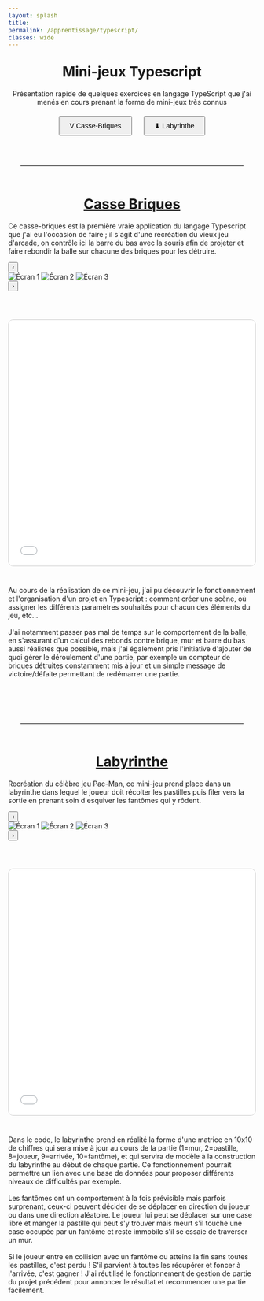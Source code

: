 ```yaml
---
layout: splash
title:
permalink: /apprentissage/typescript/
classes: wide
---
```



<div style="width: 100%; margin: 0 auto;">
<h1 style="text-align: center;margin-top: 30px;font-size:2em;">Mini-jeux Typescript</h1>

<p style="text-align: center;">Présentation rapide de quelques exercices en langage TypeScript que j'ai menés en cours prenant la forme de mini-jeux très connus</p>
<div style="text-align: center; margin-top: 20px; margin-bottom: 40px;">
  <a href="#casse-briques" style="text-decoration: none;">
    <button class="scrolling-button" style="padding: 10px 20px; margin: 0 10px; font-size: 1em;">V Casse-Briques</button>
  </a>
  <a href="#labyrinthe" style="text-decoration: none;">
    <button class="scrolling-button" style="padding: 10px 20px; margin: 0 10px; font-size: 1em;">⬇ Labyrinthe</button>
  </a>
</div>



<hr style="border: none; border-top: 1px solid #ccc; margin: 60px auto; width: 90%;" />

<h1 id="casse-briques" class="scroll-target" style="text-align: center;margin-top: 30px; text-decoration:underline;">Casse Briques</h1>

<div class="project-section">
  <div class="project-text">
    <p>Ce casse-briques est la première vraie application du langage Typescript que j'ai eu l'occasion de faire ; il s'agit d'une recréation du vieux jeu d'arcade, on contrôle ici la barre du bas avec la souris afin de projeter et faire rebondir la balle sur chacune des briques pour les détruire.</p>
  </div>
  <div class="carousel-container">
  <button class="carousel-button prev">‹</button>
  <div class="carousel-slide">
    <img src="/assets/images/cassebriques1.png" alt="Écran 1">
    <img src="/assets/images/cassebriques2.png" alt="Écran 2">
    <img src="/assets/images/cassebriques3.png" alt="Écran 3">
  </div>
  <button class="carousel-button next">›</button>
</div>
</div>
<br>

<div style="display: flex; justify-content: center; margin: 40px 0;">
  <iframe 
    src="/assets/jeux/CasseBriques/index.htm"
    width="700"
    height="500"
    style="border: 1px solid #ccc; border-radius: 10px;"
    title="Jeu Casse Briques"
    allowfullscreen>
  </iframe>
</div>


<p>Au cours de la réalisation de ce mini-jeu, j'ai pu découvrir le fonctionnement et l'organisation d'un projet en Typescript : comment créer une scène, où assigner les différents paramètres souhaités pour chacun des éléments du jeu, etc... <br><br>J'ai notamment passer pas mal de temps sur le comportement de la balle, en s'assurant d'un calcul des rebonds contre brique, mur et barre du bas aussi réalistes que possible, mais j'ai également pris l'initiative d'ajouter de quoi gérer le déroulement d'une partie, par exemple un compteur de briques détruites constamment mis à jour et un simple message de victoire/défaite permettant de redémarrer une partie.</p>
<br>
<hr style="border: none; border-top: 1px solid #ccc; margin: 60px auto; width: 90%;" />





<h1 id="labyrinthe" class="scroll-target" style="text-align: center;margin-top: 30px; text-decoration:underline;">Labyrinthe</h1>
<div class="project-section">
  <div class="project-text">
<p>Recréation du célèbre jeu Pac-Man, ce mini-jeu prend place dans un labyrinthe dans lequel le joueur doit récolter les pastilles puis filer vers la sortie en prenant soin d'esquiver les fantômes qui y rôdent.</p>
  </div>
  <div class="carousel-container">
  <button class="carousel-button prev">‹</button>
  <div class="carousel-slide">
    <img src="/assets/images/newlabyrinthe1.png" alt="Écran 1">
    <img src="/assets/images/newlabyrinthe2.png" alt="Écran 2">
    <img src="/assets/images/newlabyrinthe3.png" alt="Écran 3">
  </div>
  <button class="carousel-button next">›</button>
</div>
</div>
<br>


<div style="display: flex; justify-content: center; margin: 40px 0;">
  <iframe 
    src="/assets/jeux/Labyrinthe/index.htm"
    width="700"
    height="500"
    style="border: 1px solid #ccc; border-radius: 10px;"
    title="Jeu Labyrinthe"
    allowfullscreen>
  </iframe>
</div>

<p>Dans le code, le labyrinthe prend en réalité la forme d'une matrice en 10x10 de chiffres qui sera mise à jour au cours de la partie (1=mur, 2=pastille, 8=joueur, 9=arrivée, 10=fantôme), et qui servira de modèle à la construction du labyrinthe au début de chaque partie. Ce fonctionnement pourrait permettre un lien avec une base de données pour proposer différents niveaux de difficultés par exemple.<br><br>Les fantômes ont un comportement à la fois prévisible mais parfois surprenant, ceux-ci peuvent décider de se déplacer en direction du joueur ou dans une direction aléatoire. Le joueur lui peut se déplacer sur une case libre et manger la pastille qui peut s'y trouver mais meurt s'il touche une case occupée par un fantôme et reste immobile s'il se essaie de traverser un mur.<br><br>Si le joueur entre en collision avec un fantôme ou atteins la fin sans toutes les pastilles, c'est perdu ! S'il parvient à toutes les récupérer et foncer à l'arrivée, c'est gagner ! J'ai réutilisé le fonctionnement de gestion de partie du projet précédent pour annoncer le résultat et recommencer une partie facilement.</p>







<script src="/javascript/carouselButtons.js"></script>
